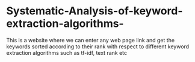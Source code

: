 # Systematic-Analysis-of-keyword-extraction-algorithms-
This is a website where we can enter any web page link and get the keywords sorted according to their rank with respect to different keyword extraction algorithms such as tf-idf, text rank etc

